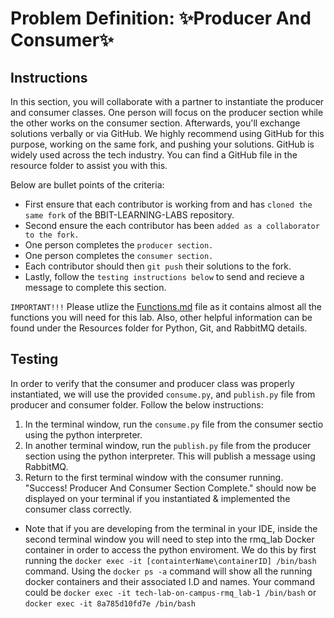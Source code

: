 # Problem Definition: ✨Producer And Consumer✨

##  Instructions

In this section, you will collaborate with a partner to instantiate the producer and consumer classes. One person will focus on the producer section while the other works on the consumer section. Afterwards, you'll exchange solutions verbally or via GitHub. We highly recommend using GitHub for this purpose, working on the same fork, and pushing your solutions. GitHub is widely used across the tech industry. You can find a GitHub file in the resource folder to assist you with this.

Below are bullet points of the criteria:
- First ensure that each contributor is working from and has `cloned the same fork` of the BBIT-LEARNING-LABS repository.
- Second ensure the each contributor has been `added as a collaborator to the fork.`
- One person completes the `producer section.`
- One person completes the `consumer section.`
- Each contributor should then `git push` their solutions to the fork.
- Lastly, follow the `testing instructions below` to send and recieve a message to complete this section.

   
`IMPORTANT!!!` Please utlize the [Functions.md](./Resources/Functions.md) file as it contains almost all the functions you will need for this lab. Also, other helpful information can be found under the Resources folder for Python, Git, and RabbitMQ details.

## Testing
In order to verify that the consumer and producer class was properly instantiated, we will use the provided  `consume.py`, and `publish.py` file from producer and consumer folder. Follow the below instructions:
1. In the terminal window, run the `consume.py` file from the consumer sectio using the python interpreter.
2. In another terminal window, run the `publish.py` file from the producer section using the python interpreter. This will publish a message using RabbitMQ. 
3. Return to the first terminal window with the consumer running. "Success! Producer And Consumer Section Complete." should now be displayed on your terminal if you instantiated & implemented the consumer class correctly.
* Note that if you are developing from the terminal in your IDE, inside the second terminal window you will need to step into the rmq_lab Docker container in order to access the python enviroment. We do this by first running the `docker exec -it [containterName\containerID] /bin/bash` command. Using the `docker ps -a` command will show all the running docker containers and their associated I.D and names. Your command could be `docker exec -it tech-lab-on-campus-rmq_lab-1 /bin/bash` or `docker exec -it 8a785d10fd7e /bin/bash`

